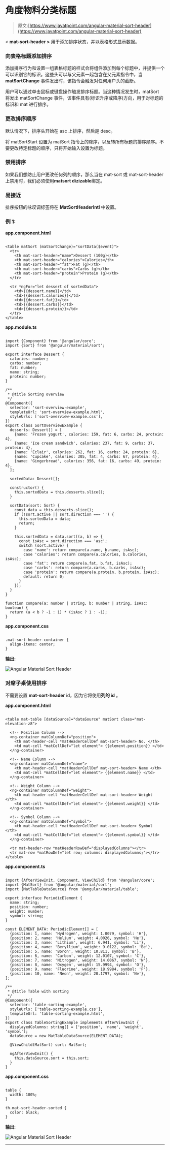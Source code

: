 # 角度物料分类标题

> 原文:[https://www.javatpoint.com/angular-material-sort-header](https://www.javatpoint.com/angular-material-sort-header)

< **mat-sort-header >** 用于添加排序状态，并以表格形式显示数据。

### 向表格标题添加排序

添加排序行为和设置一组表格标题的样式会将<mat-sort-header>组件添加到每个标题中，并提供一个可以识别它的标识。这些头可以与父元素一起包含在父元素指令中，当 **matSortChange** 事件发出时，该指令会触发对任何用户头的截断。</mat-sort-header>

用户可以通过单击鼠标或键盘操作触发排序标题。当这种情况发生时，matSort 将发出 matSortChange 事件，该事件具有(标识升序或降序)方向，用于对标题的标识和 mat 进行排序。

### 更改排序顺序

默认情况下，排序头开始在 asc 上排序，然后是 desc。

将 matSortStart 设置为 matSort 指令上的降序，以反转所有标题的排序顺序。不要更改特定标题的顺序，只将开始输入设置为标题。

### 禁用排序

如果我们想防止用户更改任何列的顺序，那么当在 mat-sort 或 mat-sort-header 上禁用时，我们必须使用**matsort dizizable**绑定。

### 易接近

排序按钮的咏叹调标签将在 **MatSortHeaderIntl** 中设置。

### 例 1:

**app.component.html**

```

<table matSort (matSortChange)="sortData($event)">
  <tr>
    <th mat-sort-header="name">Dessert (100g)</th>
    <th mat-sort-header="calories">Calories</th>
    <th mat-sort-header="fat">Fat (g)</th>
    <th mat-sort-header="carbs">Carbs (g)</th>
    <th mat-sort-header="protein">Protein (g)</th>
  </tr>

  <tr *ngFor="let dessert of sortedData">
    <td>{{dessert.name}}</td>
    <td>{{dessert.calories}}</td>
    <td>{{dessert.fat}}</td>
    <td>{{dessert.carbs}}</td>
    <td>{{dessert.protein}}</td>
  </tr>
</table>

```

**app.module.ts**

```

import {Component} from '@angular/core';
import {Sort} from '@angular/material/sort';

export interface Dessert {
  calories: number;
  carbs: number;
  fat: number;
  name: string;
  protein: number;
}

/**
 * @title Sorting overview
 */
@Component({
  selector: 'sort-overview-example',
  templateUrl: 'sort-overview-example.html',
  styleUrls: ['sort-overview-example.css'],
})
export class SortOverviewExample {
  desserts: Dessert[] = [
    {name: 'Frozen yogurt', calories: 159, fat: 6, carbs: 24, protein: 4},
    {name: 'Ice cream sandwich', calories: 237, fat: 9, carbs: 37, protein: 4},
    {name: 'Eclair', calories: 262, fat: 16, carbs: 24, protein: 6},
    {name: 'Cupcake', calories: 305, fat: 4, carbs: 67, protein: 4},
    {name: 'Gingerbread', calories: 356, fat: 16, carbs: 49, protein: 4},
  ];

  sortedData: Dessert[];

  constructor() {
    this.sortedData = this.desserts.slice();
  }

  sortData(sort: Sort) {
    const data = this.desserts.slice();
    if (!sort.active || sort.direction === '') {
      this.sortedData = data;
      return;
    }

    this.sortedData = data.sort((a, b) => {
      const isAsc = sort.direction === 'asc';
      switch (sort.active) {
        case 'name': return compare(a.name, b.name, isAsc);
        case 'calories': return compare(a.calories, b.calories, isAsc);
        case 'fat': return compare(a.fat, b.fat, isAsc);
        case 'carbs': return compare(a.carbs, b.carbs, isAsc);
        case 'protein': return compare(a.protein, b.protein, isAsc);
        default: return 0;
      }
    });
  }
}

function compare(a: number | string, b: number | string, isAsc: boolean) {
  return (a < b ? -1 : 1) * (isAsc ? 1 : -1);
}

```

**app.component.css**

```

.mat-sort-header-container {
  align-items: center;
}

```

**输出:**

![Angular Material Sort Header](../Images/244fda3cb207b5f172f099ad53e5fb45.png)

### 对席子桌使用排序

不需要设置 **mat-sort-header** id，因为它将使用**列的 id** 。

**app.component.html**

```

<table mat-table [dataSource]="dataSource" matSort class="mat-elevation-z8">

  <!-- Position Column -->
  <ng-container matColumnDef="position">
    <th mat-header-cell *matHeaderCellDef mat-sort-header> No. </th>
    <td mat-cell *matCellDef="let element"> {{element.position}} </td>
  </ng-container>

  <!-- Name Column -->
  <ng-container matColumnDef="name">
    <th mat-header-cell *matHeaderCellDef mat-sort-header> Name </th>
    <td mat-cell *matCellDef="let element"> {{element.name}} </td>
  </ng-container>

  <!-- Weight Column -->
  <ng-container matColumnDef="weight">
    <th mat-header-cell *matHeaderCellDef mat-sort-header> Weight </th>
    <td mat-cell *matCellDef="let element"> {{element.weight}} </td>
  </ng-container>

  <!-- Symbol Column -->
  <ng-container matColumnDef="symbol">
    <th mat-header-cell *matHeaderCellDef mat-sort-header> Symbol </th>
    <td mat-cell *matCellDef="let element"> {{element.symbol}} </td>
  </ng-container>

  <tr mat-header-row *matHeaderRowDef="displayedColumns"></tr>
  <tr mat-row *matRowDef="let row; columns: displayedColumns;"></tr>
</table>

```

**app.component.ts**

```

import {AfterViewInit, Component, ViewChild} from '@angular/core';
import {MatSort} from '@angular/material/sort';
import {MatTableDataSource} from '@angular/material/table';

export interface PeriodicElement {
  name: string;
  position: number;
  weight: number;
  symbol: string;
}

const ELEMENT_DATA: PeriodicElement[] = [
  {position: 1, name: 'Hydrogen', weight: 1.0079, symbol: 'H'},
  {position: 2, name: 'Helium', weight: 4.0026, symbol: 'He'},
  {position: 3, name: 'Lithium', weight: 6.941, symbol: 'Li'},
  {position: 4, name: 'Beryllium', weight: 9.0122, symbol: 'Be'},
  {position: 5, name: 'Boron', weight: 10.811, symbol: 'B'},
  {position: 6, name: 'Carbon', weight: 12.0107, symbol: 'C'},
  {position: 7, name: 'Nitrogen', weight: 14.0067, symbol: 'N'},
  {position: 8, name: 'Oxygen', weight: 15.9994, symbol: 'O'},
  {position: 9, name: 'Fluorine', weight: 18.9984, symbol: 'F'},
  {position: 10, name: 'Neon', weight: 20.1797, symbol: 'Ne'},
];

/**
 * @title Table with sorting
 */
@Component({
  selector: 'table-sorting-example',
  styleUrls: ['table-sorting-example.css'],
  templateUrl: 'table-sorting-example.html',
})
export class TableSortingExample implements AfterViewInit {
  displayedColumns: string[] = ['position', 'name', 'weight', 'symbol'];
  dataSource = new MatTableDataSource(ELEMENT_DATA);

  @ViewChild(MatSort) sort: MatSort;

  ngAfterViewInit() {
    this.dataSource.sort = this.sort;
  }
}

```

**app.component.css**

```

table {
  width: 100%;
}

th.mat-sort-header-sorted {
  color: black;
}

```

**输出:**

![Angular Material Sort Header](../Images/d3786dc77cf2ac68099850037519b213.png)

* * *